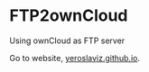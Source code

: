 # FTP2ownCloud

Using ownCloud as FTP server

Go to website, [yeroslaviz.github.io](https://yeroslaviz.github.io).